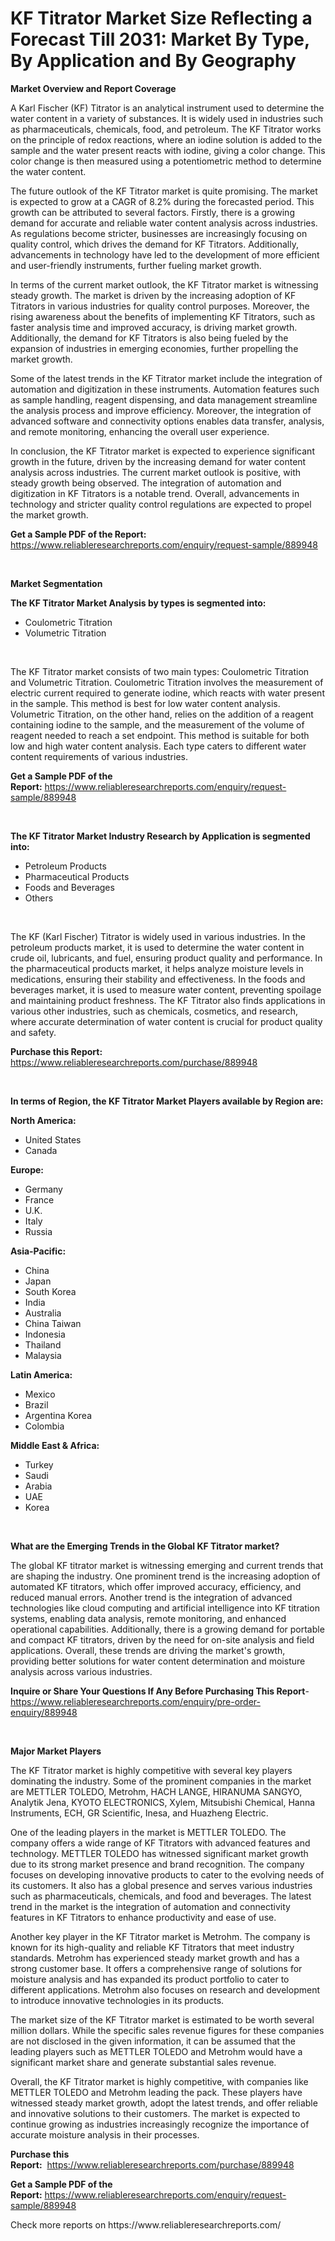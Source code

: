 <p><h1>KF Titrator Market Size Reflecting a Forecast Till 2031: Market By Type, By Application and By Geography</h1></p><p><strong>Market Overview and Report Coverage</strong></p>
<p><p>A Karl Fischer (KF) Titrator is an analytical instrument used to determine the water content in a variety of substances. It is widely used in industries such as pharmaceuticals, chemicals, food, and petroleum. The KF Titrator works on the principle of redox reactions, where an iodine solution is added to the sample and the water present reacts with iodine, giving a color change. This color change is then measured using a potentiometric method to determine the water content.</p><p>The future outlook of the KF Titrator market is quite promising. The market is expected to grow at a CAGR of 8.2% during the forecasted period. This growth can be attributed to several factors. Firstly, there is a growing demand for accurate and reliable water content analysis across industries. As regulations become stricter, businesses are increasingly focusing on quality control, which drives the demand for KF Titrators. Additionally, advancements in technology have led to the development of more efficient and user-friendly instruments, further fueling market growth.</p><p>In terms of the current market outlook, the KF Titrator market is witnessing steady growth. The market is driven by the increasing adoption of KF Titrators in various industries for quality control purposes. Moreover, the rising awareness about the benefits of implementing KF Titrators, such as faster analysis time and improved accuracy, is driving market growth. Additionally, the demand for KF Titrators is also being fueled by the expansion of industries in emerging economies, further propelling the market growth.</p><p>Some of the latest trends in the KF Titrator market include the integration of automation and digitization in these instruments. Automation features such as sample handling, reagent dispensing, and data management streamline the analysis process and improve efficiency. Moreover, the integration of advanced software and connectivity options enables data transfer, analysis, and remote monitoring, enhancing the overall user experience.</p><p>In conclusion, the KF Titrator market is expected to experience significant growth in the future, driven by the increasing demand for water content analysis across industries. The current market outlook is positive, with steady growth being observed. The integration of automation and digitization in KF Titrators is a notable trend. Overall, advancements in technology and stricter quality control regulations are expected to propel the market growth.</p></p>
<p><strong>Get a Sample PDF of the Report:</strong> <a href="https://www.reliableresearchreports.com/enquiry/request-sample/889948">https://www.reliableresearchreports.com/enquiry/request-sample/889948</a></p>
<p>&nbsp;</p>
<p><strong>Market Segmentation</strong></p>
<p><strong>The KF Titrator Market Analysis by types is segmented into:</strong></p>
<p><ul><li>Coulometric Titration</li><li>Volumetric Titration</li></ul></p>
<p>&nbsp;</p>
<p><p>The KF Titrator market consists of two main types: Coulometric Titration and Volumetric Titration. Coulometric Titration involves the measurement of electric current required to generate iodine, which reacts with water present in the sample. This method is best for low water content analysis. Volumetric Titration, on the other hand, relies on the addition of a reagent containing iodine to the sample, and the measurement of the volume of reagent needed to reach a set endpoint. This method is suitable for both low and high water content analysis. Each type caters to different water content requirements of various industries.</p></p>
<p><strong>Get a Sample PDF of the Report:</strong>&nbsp;<a href="https://www.reliableresearchreports.com/enquiry/request-sample/889948">https://www.reliableresearchreports.com/enquiry/request-sample/889948</a></p>
<p>&nbsp;</p>
<p><strong>The KF Titrator Market Industry Research by Application is segmented into:</strong></p>
<p><ul><li>Petroleum Products</li><li>Pharmaceutical Products</li><li>Foods and Beverages</li><li>Others</li></ul></p>
<p>&nbsp;</p>
<p><p>The KF (Karl Fischer) Titrator is widely used in various industries. In the petroleum products market, it is used to determine the water content in crude oil, lubricants, and fuel, ensuring product quality and performance. In the pharmaceutical products market, it helps analyze moisture levels in medications, ensuring their stability and effectiveness. In the foods and beverages market, it is used to measure water content, preventing spoilage and maintaining product freshness. The KF Titrator also finds applications in various other industries, such as chemicals, cosmetics, and research, where accurate determination of water content is crucial for product quality and safety.</p></p>
<p><strong>Purchase this Report:</strong>&nbsp; <a href="https://www.reliableresearchreports.com/purchase/889948">https://www.reliableresearchreports.com/purchase/889948</a></p>
<p>&nbsp;</p>
<p><strong>In terms of Region, the KF Titrator Market Players available by Region are:</strong></p>
<p>
    <p> <strong> North America: </strong>
        <ul>
            <li>United States</li>
            <li>Canada</li>
        </ul>
        </p> 
    <p> <strong> Europe: </strong>
        <ul>
            <li>Germany</li>
            <li>France</li>
            <li>U.K.</li>
            <li>Italy</li>
            <li>Russia</li>
        </ul>
        </p> 
    <p> <strong> Asia-Pacific: </strong>
        <ul>
            <li>China</li>
            <li>Japan</li>
            <li>South Korea</li>
            <li>India</li>
            <li>Australia</li>
            <li>China Taiwan</li>
            <li>Indonesia</li>
            <li>Thailand</li>
            <li>Malaysia</li>
        </ul>
        </p> 
    <p> <strong> Latin America: </strong>
        <ul>
            <li>Mexico</li>
            <li>Brazil</li>
            <li>Argentina Korea</li>
            <li>Colombia</li>
        </ul>
        </p> 
    <p> <strong> Middle East & Africa: </strong>
        <ul>
            <li>Turkey</li>
            <li>Saudi</li>
            <li>Arabia</li>
            <li>UAE</li>
            <li>Korea</li>
        </ul>
    </p>
    </p>
<p>&nbsp;</p>
<p><strong>What are the Emerging Trends in the Global KF Titrator market?</strong></p>
<p><p>The global KF titrator market is witnessing emerging and current trends that are shaping the industry. One prominent trend is the increasing adoption of automated KF titrators, which offer improved accuracy, efficiency, and reduced manual errors. Another trend is the integration of advanced technologies like cloud computing and artificial intelligence into KF titration systems, enabling data analysis, remote monitoring, and enhanced operational capabilities. Additionally, there is a growing demand for portable and compact KF titrators, driven by the need for on-site analysis and field applications. Overall, these trends are driving the market's growth, providing better solutions for water content determination and moisture analysis across various industries.</p></p>
<p><strong>Inquire or Share Your Questions If Any Before Purchasing This Report</strong>- <a href="https://www.reliableresearchreports.com/enquiry/pre-order-enquiry/889948">https://www.reliableresearchreports.com/enquiry/pre-order-enquiry/889948</a></p>
<p>&nbsp;</p>
<p><strong>Major Market Players</strong></p>
<p><p>The KF Titrator market is highly competitive with several key players dominating the industry. Some of the prominent companies in the market are METTLER TOLEDO, Metrohm, HACH LANGE, HIRANUMA SANGYO, Analytik Jena, KYOTO ELECTRONICS, Xylem, Mitsubishi Chemical, Hanna Instruments, ECH, GR Scientific, Inesa, and Huazheng Electric. </p><p>One of the leading players in the market is METTLER TOLEDO. The company offers a wide range of KF Titrators with advanced features and technology. METTLER TOLEDO has witnessed significant market growth due to its strong market presence and brand recognition. The company focuses on developing innovative products to cater to the evolving needs of its customers. It also has a global presence and serves various industries such as pharmaceuticals, chemicals, and food and beverages. The latest trend in the market is the integration of automation and connectivity features in KF Titrators to enhance productivity and ease of use.</p><p>Another key player in the KF Titrator market is Metrohm. The company is known for its high-quality and reliable KF Titrators that meet industry standards. Metrohm has experienced steady market growth and has a strong customer base. It offers a comprehensive range of solutions for moisture analysis and has expanded its product portfolio to cater to different applications. Metrohm also focuses on research and development to introduce innovative technologies in its products.</p><p>The market size of the KF Titrator market is estimated to be worth several million dollars. While the specific sales revenue figures for these companies are not disclosed in the given information, it can be assumed that the leading players such as METTLER TOLEDO and Metrohm would have a significant market share and generate substantial sales revenue.</p><p>Overall, the KF Titrator market is highly competitive, with companies like METTLER TOLEDO and Metrohm leading the pack. These players have witnessed steady market growth, adopt the latest trends, and offer reliable and innovative solutions to their customers. The market is expected to continue growing as industries increasingly recognize the importance of accurate moisture analysis in their processes.</p></p>
<p><strong>Purchase this Report:</strong>&nbsp;&nbsp;<a href="https://www.reliableresearchreports.com/purchase/889948">https://www.reliableresearchreports.com/purchase/889948</a></p>
<p></p>
<p><strong>Get a Sample PDF of the Report:</strong>&nbsp;<a href="https://www.reliableresearchreports.com/enquiry/request-sample/889948">https://www.reliableresearchreports.com/enquiry/request-sample/889948</a></p>
<p>Check more reports on https://www.reliableresearchreports.com/</p>
